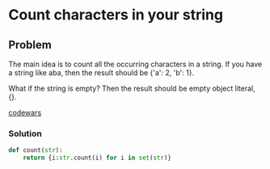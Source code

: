 # Count characters in your string

## Problem

The main idea is to count all the occurring characters in a string. If you have a string like aba, then the result should be {'a': 2, 'b': 1}.

What if the string is empty? Then the result should be empty object literal, {}.

[codewars](https://www.codewars.com/kata/52efefcbcdf57161d4000091/train/python)

### Solution
```python
def count(str):
    return {i:str.count(i) for i in set(str)}
```